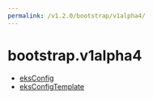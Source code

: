 ```yaml
---
permalink: /v1.2.0/bootstrap/v1alpha4/
---
```


# bootstrap.v1alpha4



* [eksConfig](eksConfig.md)
* [eksConfigTemplate](eksConfigTemplate.md)